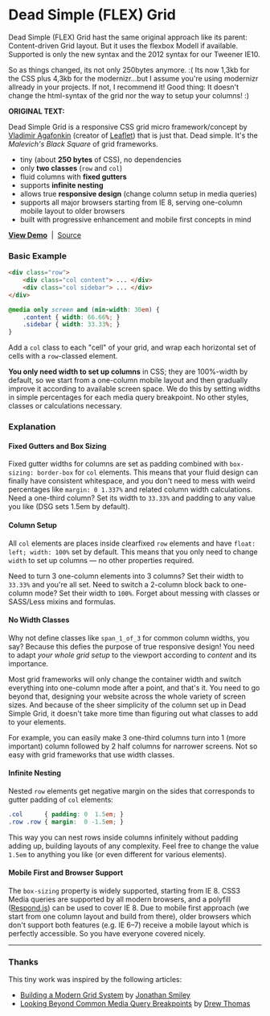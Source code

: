 Dead Simple (FLEX) Grid
=======================

Dead Simple (FLEX) Grid hast the same original approach like its parent: Content-driven Grid layout. But it uses the flexbox Modell if available.
Supported is only the new syntax and the 2012 syntax for our Tweener IE10. 

So as things changed, its not only 250bytes anymore. :( Its now 1,3kb for the CSS plus 4,3kb for the modernizr...but I assume you're using modernizr allready in your projects. If not, I recommend it!
Good thing: It doesn't change the html-syntax of the grid nor the way to setup your columns! :)

**ORIGINAL TEXT:**

Dead Simple Grid is a responsive CSS grid micro framework/concept by [Vladimir Agafonkin](http://agafonkin.com/en) (creator of [Leaflet](http://leafletjs.com)) that is just that. Dead simple. It's the *Malevich's Black Square* of grid frameworks.

 * tiny (about **250 bytes** of CSS), no dependencies
 * only **two classes** (`row` and `col`)
 * fluid columns with **fixed gutters**
 * supports **infinite nesting**
 * allows true **responsive design** (change column setup in media queries)
 * supports all major browsers starting from IE&nbsp;8, serving one-column mobile layout to older browsers
 * built with progressive enhancement and mobile first concepts in mind

**[View Demo](http://mourner.github.com/dead-simple-grid)** &nbsp;|&nbsp; [Source](css/grid.css)

### Basic Example

```html
<div class="row">
	<div class="col content"> ... </div>
	<div class="col sidebar"> ... </div>
</div>
```

```css
@media only screen and (min-width: 30em) {
	.content { width: 66.66%; }
	.sidebar { width: 33.33%; }
}
```

Add a `col` class to each "cell" of your grid, and wrap each horizontal set of cells with a `row`-classed element.

**You only need width to set up columns** in CSS; they are 100%-width by default, so we start from a one-column mobile layout and then gradually improve it according to available screen space. We do this by setting widths in simple percentages for each media query breakpoint. No other styles, classes or calculations necessary.

### Explanation

#### Fixed Gutters and Box Sizing

Fixed gutter widths for columns are set as padding combined with `box-sizing: border-box` for `col` elements. This  means that your fluid design can finally have consistent whitespace, and you don't need to mess with weird percentages like `margin: 0 1.337%` and related column width calculations. Need a one-third column? Set its width to `33.33%` and padding to any value you like (DSG sets 1.5em by default).

#### Column Setup

All `col` elements are places inside clearfixed `row` elements and have `float: left; width: 100%` set by default. This means that you only need to change `width` to set up columns &mdash; no other properties required.

Need to turn 3 one-column elements into 3 columns? Set their width to `33.33%` and you're all set. Need to switch a 2-column block back to one-column mode? Set their width to `100%`. Forget about messing with classes or SASS/Less mixins and formulas.

#### No Width Classes

Why not define classes like `span_1_of_3` for common column widths, you say? Because this defies the purpose of true responsive design! You need to adapt *your whole grid setup* to the viewport according to *content* and its importance.

Most grid frameworks will only change the container width and switch everything into one-column mode after a point, and that's it. You need to go beyond that, designing your website across the whole variety of screen sizes. And because of the sheer simplicity of the column set up in Dead Simple Grid, it doesn't take more time than figuring out what classes to add to your elements.

For example, you can easily make 3 one-third columns turn into 1 (more important) column followed by 2 half columns for narrower screens. Not so easy with grid frameworks that use width classes.

#### Infinite Nesting

Nested `row` elements get negative margin on the sides that corresponds to gutter padding of `col` elements:

```css
.col      { padding: 0  1.5em; }
.row .row { margin:  0 -1.5em; }
```

This way you can nest rows inside columns infinitely without padding adding up, building layouts of any complexity. Feel free to change the value `1.5em` to anything you like (or even different for various elements).

#### Mobile First and Browser Support

The `box-sizing` property is widely supported, starting from IE 8. CSS3 Media queries are supported by all modern browsers, and a polyfill ([Respond.js][]) can be used to cover IE 8. Due to mobile first approach (we start from one column layout and build from there), older browsers which don't support both features (e.g. IE 6&ndash;7) receive a mobile layout which is perfectly accessible. So you have everyone covered nicely.

---

### Thanks

This tiny work was inspired by the following articles:

 * [Building a Modern Grid System](http://www.netmagazine.com/tutorials/building-modern-grid-system) by [Jonathan Smiley](http://www.zurb.com/about/profile/jonathan-smiley)
 * [Looking Beyond Common Media Query Breakpoints](http://mobile.smashingmagazine.com/2012/10/24/beyond-common-media-query-breakpoints/) by [Drew Thomas](http://brolik.com)

 [Respond.js]: https://github.com/scottjehl/Respond
